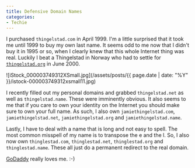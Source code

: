```yaml
---
title: Defensive Domain Names
categories:
- Techie
---
```


I purchased `thingelstad.com` in April 1999. I'm a little surprised that it took me until 1999 to buy my own last name. It seems odd to me now that I didn't buy it in 1995 or so, when I clearly knew that this whole Internet thing was real. Luckily I beat a Thingelstad in Norway who had to settle for [`thingelstad.org`](http://www.thingelstad.org/) in June 2000.

![iStock_000003749312XSmall.jpg](/assets/posts/{{ page.date | date: "%Y" }}/istock-000003749312xsmall11.jpg)

I recently filled out my personal domains and grabbed `thingelstad.net` as well as `thingelstad.name`. These were imminently obvious. It also seems to me that if you care to own your identity on the Internet you should make sure to own your full name. As such, I also own `jamiethingelstad.com`, `jamiethingelstad.net`, `jamiethingelstad.org` and `jamiethingelstad.name`.

Lastly, I have to deal with a name that is long and not easy to spell. The most common misspell of my name is to transpose the e and the l. So, I also now own `thinglestad.com`, `thinglestad.net`, `thinglestad.org` and `thinglestad.name`. These all just do a permanent redirect to the real domain.

[GoDaddy](http://www.godaddy.com/) really loves me. :-)
